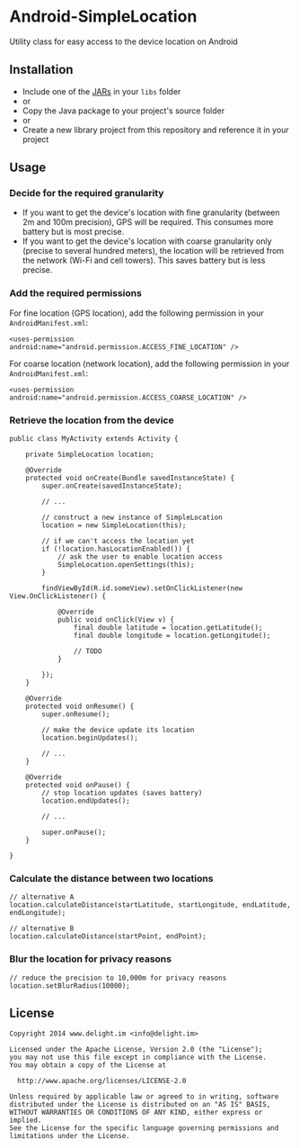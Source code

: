 # Android-SimpleLocation

Utility class for easy access to the device location on Android

## Installation

 * Include one of the [JARs](JARs) in your `libs` folder
 * or
 * Copy the Java package to your project's source folder
 * or
 * Create a new library project from this repository and reference it in your project

## Usage

### Decide for the required granularity

 * If you want to get the device's location with fine granularity (between 2m and 100m precision), GPS will be required. This consumes more battery but is most precise.
 * If you want to get the device's location with coarse granularity only (precise to several hundred meters), the location will be retrieved from the network (Wi-Fi and cell towers). This saves battery but is less precise.

### Add the required permissions

For fine location (GPS location), add the following permission in your `AndroidManifest.xml`:

```
<uses-permission android:name="android.permission.ACCESS_FINE_LOCATION" />
```

For coarse location (network location), add the following permission in your `AndroidManifest.xml`:

```
<uses-permission android:name="android.permission.ACCESS_COARSE_LOCATION" />
```

### Retrieve the location from the device

```
public class MyActivity extends Activity {

    private SimpleLocation location;

    @Override
    protected void onCreate(Bundle savedInstanceState) {
        super.onCreate(savedInstanceState);

        // ...

        // construct a new instance of SimpleLocation
        location = new SimpleLocation(this);

        // if we can't access the location yet
        if (!location.hasLocationEnabled()) {
            // ask the user to enable location access
            SimpleLocation.openSettings(this);
        }

        findViewById(R.id.someView).setOnClickListener(new View.OnClickListener() {

            @Override
            public void onClick(View v) {
                final double latitude = location.getLatitude();
                final double longitude = location.getLongitude();

                // TODO
            }

        });
    }

    @Override
    protected void onResume() {
        super.onResume();

        // make the device update its location
        location.beginUpdates();

        // ...
    }

    @Override
    protected void onPause() {
        // stop location updates (saves battery)
        location.endUpdates();

        // ...

        super.onPause();
    }

}
```


### Calculate the distance between two locations

```
// alternative A
location.calculateDistance(startLatitude, startLongitude, endLatitude, endLongitude);

// alternative B
location.calculateDistance(startPoint, endPoint);
```

### Blur the location for privacy reasons

```
// reduce the precision to 10,000m for privacy reasons
location.setBlurRadius(10000);
```

## License

```
Copyright 2014 www.delight.im <info@delight.im>

Licensed under the Apache License, Version 2.0 (the "License");
you may not use this file except in compliance with the License.
You may obtain a copy of the License at

  http://www.apache.org/licenses/LICENSE-2.0

Unless required by applicable law or agreed to in writing, software
distributed under the License is distributed on an "AS IS" BASIS,
WITHOUT WARRANTIES OR CONDITIONS OF ANY KIND, either express or implied.
See the License for the specific language governing permissions and
limitations under the License.
```
